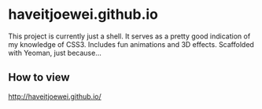 # haveitjoewei.github.io

This project is currently just a shell. It serves as a pretty good indication of my knowledge of CSS3. Includes fun animations and 3D effects. Scaffolded with Yeoman, just because...

## How to view

http://haveitjoewei.github.io/
